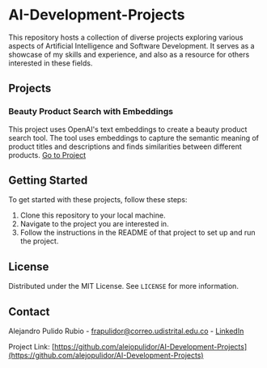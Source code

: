 # AI-Development-Projects

This repository hosts a collection of diverse projects exploring various aspects of Artificial Intelligence and Software Development. It serves as a showcase of my skills and experience, and also as a resource for others interested in these fields.

## Projects

### Beauty Product Search with Embeddings
This project uses OpenAI's text embeddings to create a beauty product search tool. The tool uses embeddings to capture the semantic meaning of product titles and descriptions and finds similarities between different products. [Go to Project](https://github.com/alejopulidor/AI-Development-Projects/tree/main/BeautyProductSearchWithEmbeddings)


## Getting Started

To get started with these projects, follow these steps:

1. Clone this repository to your local machine.
2. Navigate to the project you are interested in.
3. Follow the instructions in the README of that project to set up and run the project.

## License

Distributed under the MIT License. See `LICENSE` for more information.

## Contact

Alejandro Pulido Rubio - frapulidor@correo.udistrital.edu.co - [LinkedIn](https://www.linkedin.com/in/alejopulidor/)

Project Link: [https://github.com/alejopulidor/AI-Development-Projects](https://github.com/alejopulidor/AI-Development-Projects)
